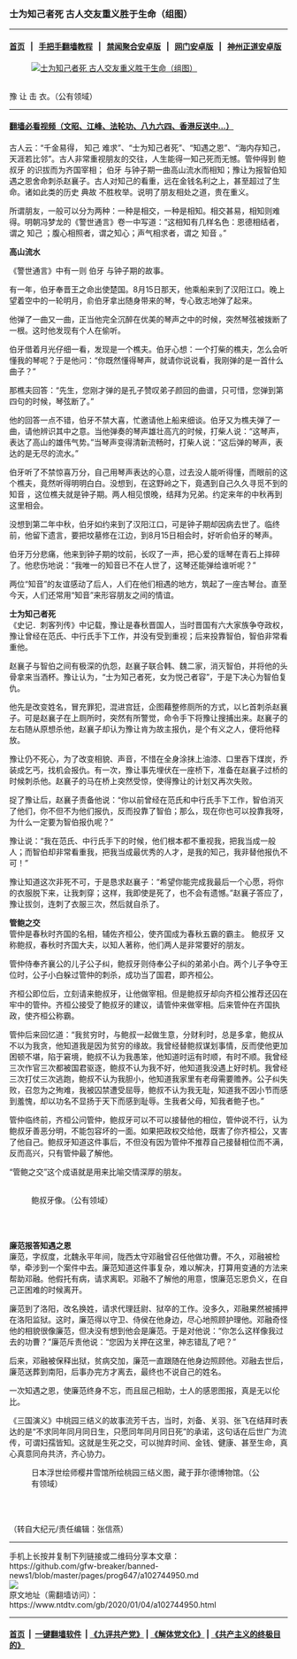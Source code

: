 ### 士为知己者死 古人交友重义胜于生命（组图）
------------------------

#### [首页](https://github.com/gfw-breaker/banned-news1/blob/master/README.md) &nbsp;&nbsp;|&nbsp;&nbsp; [手把手翻墙教程](https://github.com/gfw-breaker/guides/wiki) &nbsp;&nbsp;|&nbsp;&nbsp; [禁闻聚合安卓版](https://github.com/gfw-breaker/bn-android) &nbsp;&nbsp;|&nbsp;&nbsp; [网门安卓版](https://github.com/oGate2/oGate) &nbsp;&nbsp;|&nbsp;&nbsp; [神州正道安卓版](https://github.com/SzzdOgate/update) 



<div><div class="featured_image">
 <a href="https://i.ntdtv.com/assets/uploads/2020/01/2020-01-04_140159.jpg" target="_blank">
  <figure>
   <img alt="士为知己者死 古人交友重义胜于生命（组图）" src="https://i.ntdtv.com/assets/uploads/2020/01/2020-01-04_140159-800x450.jpg"/>
  </figure><br/>
 </a>
 <span class="caption">
  豫 让 击 衣。（公有领域）
 </span>
</div>
</div><hr/>

#### [翻墙必看视频（文昭、江峰、法轮功、八九六四、香港反送中...）](http://167.172.214.107/home.html)

<div><div class="post_content" itemprop="articleBody">
 <p>
  古人云：“千金易得，
  <ok href="https://www.ntdtv.com/gb/知己.htm">
   知己
  </ok>
  难求”、“士为知己者死”、“知遇之恩”、“海内存知己，天涯若比邻”。古人非常重视朋友的交往，人生能得一知己死而无憾。管仲得到
  <ok href="https://www.ntdtv.com/gb/鲍叔牙.htm">
   鲍叔牙
  </ok>
  的识拔而为齐国宰相；
  <ok href="https://www.ntdtv.com/gb/伯牙.htm">
   伯牙
  </ok>
  与钟子期一曲高山流水而相知；豫让为报智伯知遇之恩舍命刺杀赵襄子。古人对知己的看重，远在金钱名利之上，甚至超过了生命。诸如此类的历史
  <ok href="https://www.ntdtv.com/gb/典故.htm">
   典故
  </ok>
  不胜枚举。说明了朋友相处之道，贵在重义。
 </p>
 <p>
  所谓朋友，一般可以分为两种：一种是相交，一种是相知。相交甚易，相知则难得。明朝冯梦龙的《警世通言》卷一中写道：“这相知有几样名色：恩德相结者，谓之
  <ok href="https://www.ntdtv.com/gb/知己.htm">
   知己
  </ok>
  ；腹心相照者，谓之知心；声气相求者，谓之
  <ok href="https://www.ntdtv.com/gb/知音.htm">
   知音
  </ok>
  。”
 </p>
 <p>
  <strong>
   高山流水
  </strong>
 </p>
 <p>
  《警世通言》中有一则
  <ok href="https://www.ntdtv.com/gb/伯牙.htm">
   伯牙
  </ok>
  与钟子期的故事。
 </p>
 <p>
  有一年，伯牙奉晋王之命出使楚国。8月15日那天，他乘船来到了汉阳江口。晚上望着空中的一轮明月，俞伯牙拿出随身带来的琴，专心致志地弹了起来。
 </p>
 <p>
  他弹了一曲又一曲，正当他完全沉醉在优美的琴声之中的时候，突然琴弦被拨断了一根。这时他发现有个人在偷听。
 </p>
 <p>
  伯牙借着月光仔细一看，发现是一个樵夫。伯牙心想：一个打柴的樵夫，怎么会听懂我的琴呢？于是他问：“你既然懂得琴声，就请你说说看，我刚弹的是一首什么曲子？”
 </p>
 <p>
  那樵夫回答：“先生，您刚才弹的是孔子赞叹弟子颜回的曲谱，只可惜，您弹到第四句的时候，琴弦断了。”
 </p>
 <p>
  他的回答一点不错，伯牙不禁大喜，忙邀请他上船来细谈。伯牙又为樵夫弹了一曲，请他辨识其中之意。当他弹奏的琴声雄壮高亢的时候，打柴人说：“这琴声，表达了高山的雄伟气势。”当琴声变得清新流畅时，打柴人说：“这后弹的琴声，表达的是无尽的流水。”
 </p>
 <p>
  伯牙听了不禁惊喜万分，自己用琴声表达的心意，过去没人能听得懂，而眼前的这个樵夫，竟然听得明明白白。没想到，在这野岭之下，竟遇到自己久久寻觅不到的
  <ok href="https://www.ntdtv.com/gb/知音.htm">
   知音
  </ok>
  ，这位樵夫就是钟子期。两人相见恨晚，结拜为兄弟。约定来年的中秋再到这里相会。
 </p>
 <p>
  没想到第二年中秋，伯牙如约来到了汉阳江口，可是钟子期却因病去世了。临终前，他留下遗言，要把坟墓修在江边，到8月15日相会时，好听俞伯牙的琴声。
 </p>
 <p>
  伯牙万分悲痛，他来到钟子期的坟前，长叹了一声，把心爱的瑶琴在青石上摔碎了。他悲伤地说：“我唯一的知音已不在人世了，这琴还能弹给谁听呢？”
 </p>
 <p>
  两位“知音”的友谊感动了后人，人们在他们相遇的地方，筑起了一座古琴台。直至今天，人们还常用“知音”来形容朋友之间的情谊。
 </p>
 <p>
  <strong>
   士为知己者死
  </strong>
  <br/>
  《史记．刺客列传》中记载，豫让是春秋晋国人，当时晋国有六大家族争夺政权，豫让曾经在范氏、中行氏手下工作，并没有受到重视；后来投靠智伯，智伯非常看重他。
 </p>
 <p>
  赵襄子与智伯之间有极深的仇怨，赵襄子联合韩、魏二家，消灭智伯，并将他的头骨拿来当酒杯。豫让认为，“士为知己者死，女为悦己者容”，于是下决心为智伯复仇。
 </p>
 <p>
  他先是改变姓名，冒充罪犯，混进宫廷，企图藉整修厕所的方式，以匕首刺杀赵襄子。可是赵襄子在上厕所时，突然有所警觉，命令手下将豫让搜捕出来。赵襄子的左右随从原想杀他，赵襄子却认为豫让肯为故主报仇，是个有义之人，便将他释放。
 </p>
 <p>
  豫让仍不死心，为了改变相貌、声音，不惜在全身涂抹上油漆、口里吞下煤炭，乔装成乞丐，找机会报仇。有一次，豫让事先埋伏在一座桥下，准备在赵襄子过桥的时候刺杀他。赵襄子的马在桥上突然受惊，使得豫让的计划又再次失败。
 </p>
 <p>
  捉了豫让后，赵襄子责备他说：“你以前曾经在范氏和中行氏手下工作，智伯消灭了他们，你不但不为他们报仇，反而投靠了智伯；那么，现在你也可以投靠我呀，为什么一定要为智伯报仇呢？”
 </p>
 <p>
  豫让说：“我在范氏、中行氏手下的时候，他们根本都不重视我，把我当成一般人；而智伯却非常看重我，把我当成最优秀的人才，是我的知己，我非替他报仇不可！”
 </p>
 <p>
  豫让知道这次非死不可，于是恳求赵襄子：“希望你能完成我最后一个心愿，将你的衣服脱下来，让我刺穿；这样，我即使是死了，也不会有遗憾。”赵襄子答应了，豫让拔剑，连刺了衣服三次，然后就自杀了。
 </p>
 <p>
  <strong>
   管鲍之交
  </strong>
  <br/>
  管仲是春秋时齐国的名相，辅佐齐桓公，使齐国成为春秋五霸的霸主。
  <ok href="https://www.ntdtv.com/gb/鲍叔牙.htm">
   鲍叔牙
  </ok>
  又称鲍叔，春秋时齐国大夫，以知人著称，他们两人是非常要好的朋友。
 </p>
 <p>
  管仲侍奉齐襄公的儿子公子纠，鲍叔牙则侍奉公子纠的弟弟小白。两个儿子争夺王位时，公子小白躲过管仲的刺杀，成功当了国君，即齐桓公。
 </p>
 <p>
  齐桓公即位后，立刻请来鲍叔牙，让他做宰相。但是鲍叔牙却向齐桓公推荐还囚在牢中的管仲。齐桓公接受了鲍叔牙的建议，请管仲来做宰相。后来管仲在齐国执政，使齐桓公称霸。
 </p>
 <p>
  管仲后来回忆道：“我贫穷时，与鲍叔一起做生意，分财利时，总是多拿，鲍叔从不以为我贪，他知道我是因为贫穷的缘故。我曾经替鲍叔谋划事情，反而使他更加困顿不堪，陷于窘境，鲍叔不认为我愚笨，他知道时运有时顺，有时不顺。我曾经三次作官三次都被国君驱逐，鲍叔不认为我不好，他知道我没遇上好时机。我曾经三次打仗三次逃跑，鲍叔不认为我胆小，他知道我家里有老母需要赡养。公子纠失败，召忽为之殉难，我被囚禁遭受屈辱，鲍叔不认为我无耻，知道我不因小节而感到羞愧，却以功名不显扬于天下而感到耻辱。生我者父母，知我者鲍子也。”
 </p>
 <p>
  管仲临终前，齐桓公问管仲，鲍叔牙可以不可以接替他的相位，管仲说不行，认为鲍叔牙善恶分明，不能包容坏的一面。如果把政权交给他，既害了你齐桓公，又害了他自己。鲍叔牙知道这件事后，不但没有因为管仲不推荐自己接替相位而不满，反而高兴，只有管仲最了解他。
 </p>
 <p>
  “管鲍之交”这个成语就是用来比喻交情深厚的朋友。
 </p>
 <figure class="wp-caption alignnone" id="attachment_102744966" style="width: 462px">
  <img alt="" class="size-full wp-image-102744966" src="https://i.ntdtv.com/assets/uploads/2020/01/2020-01-04_135902.jpg">
   <br/><figcaption class="wp-caption-text">
    <br/>
    鲍叔牙像。（公有领域）
   </figcaption><br/>
  </img>
 </figure><br/>
 <p>
  <strong>
   廉范报答知遇之恩
  </strong>
  <br/>
  廉范，字叔度，北魏永平年间，陇西太守邓融曾召任他做功曹。不久，邓融被检举，牵涉到一个案件中去。廉范知道这件事复杂，难以解决，打算用变通的方法来帮助邓融。他假托有病，请求离职。邓融不了解他的用意，恨廉范忘恩负义，在自己正困难的时候离开。
 </p>
 <p>
  廉范到了洛阳，改名换姓，请求代理廷尉、狱卒的工作。没多久，邓融果然被捕押在洛阳监狱。这时，廉范得以守卫、侍侯在他身边，尽心地照顾护理他。邓融奇怪他的相貌很像廉范，但决没有想到他会是廉范。于是对他说：“你怎么这样像我过去的功曹？”廉范斥责他说：“您因为关押在这里，神志错乱了吧？”
 </p>
 <p>
  后来，邓融被保释出狱，贫病交加，廉范一直跟随在他身边照顾他。邓融去世后，廉范送葬到南阳，后事办完方才离去，最终也不说自己的姓名。
 </p>
 <p>
  一次知遇之恩，使廉范终身不忘，而且屈己相助，士人的感恩图报，真是无以伦比。
 </p>
 <p>
  《三国演义》中桃园三结义的故事流芳千古，当时，刘备、关羽、张飞在结拜时表达的是“不求同年同月同日生，只愿同年同月同日死”的承诺，这句话在后世广为流传，可谓妇孺皆知。这就是生死之交，可以抛弃时间、金钱、健康、甚至生命，真心真意同舟共济，齐心协力。
 </p>
 <figure class="wp-caption alignnone" id="attachment_102744962" style="width: 416px">
  <img alt="" class="size-full wp-image-102744962" src="https://i.ntdtv.com/assets/uploads/2020/01/2020-01-04_135515.jpg">
   <br/><figcaption class="wp-caption-text">
    日本浮世绘师樱井雪馆所绘桃园三结义图，藏于菲尔德博物馆。（公有领域）
    <br/>
   </figcaption><br/>
  </img>
 </figure><br/>
 <p>
  （转自大纪元/责任编辑：张信燕）
 </p>
 <div class="single_ad">
 </div>
</div>
</div>
<hr/>
手机上长按并复制下列链接或二维码分享本文章：<br/>
https://github.com/gfw-breaker/banned-news1/blob/master/pages/prog647/a102744950.md <br/>
<a href='https://github.com/gfw-breaker/banned-news1/blob/master/pages/prog647/a102744950.md'><img src='https://github.com/gfw-breaker/banned-news1/blob/master/pages/prog647/a102744950.md.png'/></a> <br/>
原文地址（需翻墙访问）：https://www.ntdtv.com/gb/2020/01/04/a102744950.html


------------------------
#### [首页](https://github.com/gfw-breaker/banned-news1/blob/master/README.md) &nbsp;|&nbsp; [一键翻墙软件](https://github.com/gfw-breaker/nogfw/blob/master/README.md) &nbsp;| [《九评共产党》](https://github.com/gfw-breaker/9ping.md/blob/master/README.md#九评之一评共产党是什么) | [《解体党文化》](https://github.com/gfw-breaker/jtdwh.md/blob/master/README.md) | [《共产主义的终极目的》](https://github.com/gfw-breaker/gczydzjmd.md/blob/master/README.md)


<img src='http://gfw-breaker.win/banned-news/pages/prog647/a102744950.md' width='0px' height='0px'/>